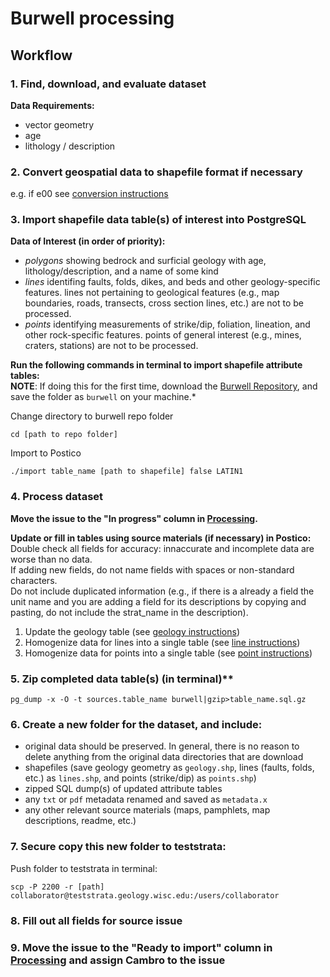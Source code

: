 # Burwell processing

## Workflow

### 1. Find, download, and evaluate dataset

**Data Requirements:** 
+ vector geometry
+ age
+ lithology / description
  
### 2. Convert geospatial data to shapefile format if necessary

  e.g. if e00 see [conversion instructions](http://support.esri.com/technical-article/000004705)
  
### 3. Import shapefile data table(s) of interest into PostgreSQL

**Data of Interest (in order of priority):**
  + *polygons* showing bedrock and surficial geology with age, lithology/description, and a name of some kind
  + *lines* identifing faults, folds, dikes, and beds and other geology-specific features. lines not pertaining to geological features (e.g., map boundaries, roads, transects, cross section lines, etc.) are not to be processed.
  + *points* identifying measurements of strike/dip, foliation, lineation, and other rock-specific features. points of general interest (e.g., mines, craters, stations) are not to be processed.

**Run the following commands in terminal to import shapefile attribute tables:**\
**NOTE**: If doing this for the first time, download the [Burwell Repository](https://github.com/UW-Macrostrat/burwell), and save the folder as `burwell` on your machine.*

Change directory to burwell repo folder


`cd [path to repo folder]`


Import to Postico

`./import table_name [path to shapefile] false LATIN1`
   

### 4. Process dataset

**Move the issue to the "In progress" column in [Processing](https://github.com/UW-Macrostrat/burwell-processing/projects/1).**

**Update or fill in tables using source materials (if necessary) in Postico:**\
Double check all fields for accuracy: innaccurate and incomplete data are worse than no data. \
If adding new fields, do not name fields with spaces or non-standard characters.\
Do not include duplicated information (e.g., if there is a already a field the unit name and you are adding a field for its descriptions by copying and pasting, do not include the strat_name in the description).

1. Update the geology table (see [geology instructions](https://github.com/UW-Macrostrat/burwell-processing/blob/master/geology.md))
2. Homogenize data for lines into a single table  (see [line instructions](https://github.com/UW-Macrostrat/burwell-processing/blob/master/lines.md))
3. Homogenize data for points into a single table (see [point instructions](https://github.com/UW-Macrostrat/burwell-processing/blob/master/points.md))
  
### 5. Zip completed data table(s) (in terminal)** 
`pg_dump -x -O -t sources.table_name burwell|gzip>table_name.sql.gz`
  
### 6. Create a new folder for the dataset, and include:
   + original data should be preserved. In general, there is no reason to delete anything from the original data directories that are download
   + shapefiles (save geology geometry as `geology.shp`, lines (faults, folds, etc.) as `lines.shp`, and points (strike/dip) as `points.shp`)
   + zipped SQL dump(s) of updated attribute tables
   + any `txt` or `pdf` metadata renamed and saved as `metadata.x`
   + any other relevant source materials (maps, pamphlets, map descriptions, readme, etc.)
   
### 7. Secure copy this new folder to teststrata:
  
Push folder to teststrata in terminal:   
  
`scp -P 2200 -r [path] collaborator@teststrata.geology.wisc.edu:/users/collaborator`

### 8. Fill out all fields for source issue

### 9. Move the issue to the "Ready to import" column in [Processing](https://github.com/UW-Macrostrat/burwell-processing/projects/1)  and assign Cambro to the issue
